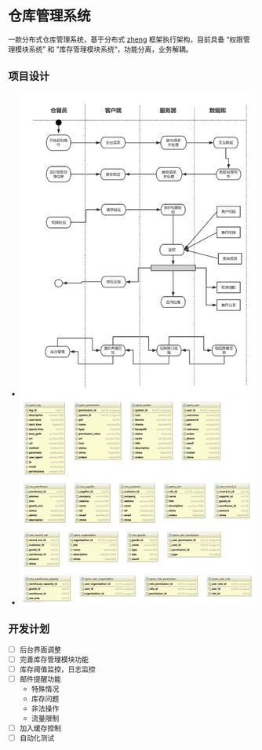 # 仓库管理系统

  一款分布式仓库管理系统，基于分布式 [zheng](https://github.com/shuzheng/zheng) 框架执行架构，目前具备 “权限管理模块系统” 和 ”库存管理模块系统“，功能分离，业务解耦。


## 项目设计
- ![活动图](./wms-resources/design-image/activity-flow.png)
- ![数据表](./wms-resources/design-image/database-table.png)


## 开发计划
- [ ] 后台界面调整
- [ ] 完善库存管理模块功能
- [ ] 库存阈值监控，日志监控
- [ ] 邮件提醒功能
  - 特殊情况
  - 库存问题
  - 非法操作
  - 流量限制
- [ ] 加入缓存控制
- [ ] 自动化测试
